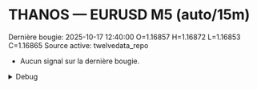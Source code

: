 # THANOS — EURUSD M5 (auto/15m)
Dernière bougie: 2025-10-17 12:40:00  O=1.16857  H=1.16872  L=1.16853  C=1.16865
Source active: twelvedata_repo

- Aucun signal sur la dernière bougie.

<details><summary>Debug</summary>

- TD_API_KEY manquant.

</details>